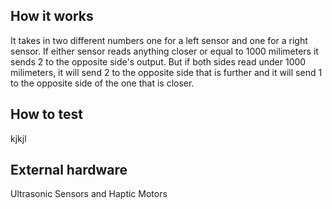 <!---

This file is used to generate your project datasheet. Please fill in the information below and delete any unused
sections.

You can also include images in this folder and reference them in the markdown. Each image must be less than
512 kb in size, and the combined size of all images must be less than 1 MB.
-->

## How it works

It takes in two different numbers one for a left sensor and one for a right sensor. If either sensor reads anything closer or equal to 1000 milimeters it sends 2 to the opposite side's output. But if both sides read under 1000 milimeters, it will send 2 to the opposite side that is further and it will send 1 to the opposite side of the one that is closer.

## How to test

kjkjl

## External hardware

Ultrasonic Sensors and Haptic Motors
